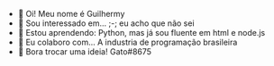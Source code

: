 - 👋 Oi! Meu nome é Guilhermy
- 👀 Sou interessado em... ;-; eu acho que não sei
- 🌱 Estou aprendendo: Python, mas já sou fluente em html e node.js
- 💞️ Eu colaboro com... A industria de programação brasileira
- 🐶 Bora trocar uma ideia! Gato#8675

<!---
Guilhermy-HAS/Guilhermy-HAS is a ✨ special ✨ repository because its `README.md` (this file) appears on your GitHub profile.
You can click the Preview link to take a look at your changes.
--->
